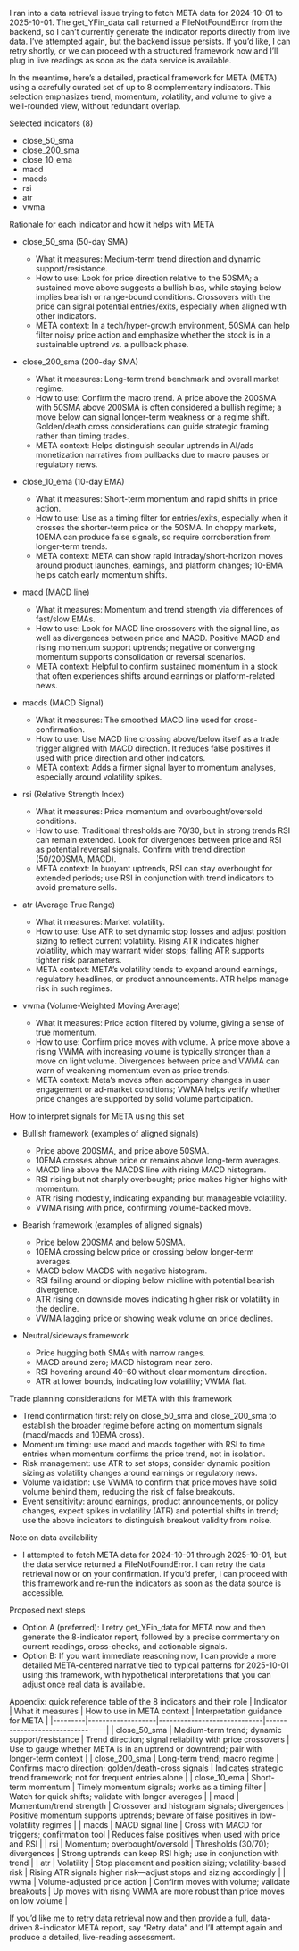 I ran into a data retrieval issue trying to fetch META data for 2024-10-01 to 2025-10-01. The get_YFin_data call returned a FileNotFoundError from the backend, so I can’t currently generate the indicator reports directly from live data. I’ve attempted again, but the backend issue persists. If you’d like, I can retry shortly, or we can proceed with a structured framework now and I’ll plug in live readings as soon as the data service is available.

In the meantime, here’s a detailed, practical framework for META (META) using a carefully curated set of up to 8 complementary indicators. This selection emphasizes trend, momentum, volatility, and volume to give a well-rounded view, without redundant overlap.

Selected indicators (8)
- close_50_sma
- close_200_sma
- close_10_ema
- macd
- macds
- rsi
- atr
- vwma

Rationale for each indicator and how it helps with META
- close_50_sma (50-day SMA)
  - What it measures: Medium-term trend direction and dynamic support/resistance.
  - How to use: Look for price direction relative to the 50SMA; a sustained move above suggests a bullish bias, while staying below implies bearish or range-bound conditions. Crossovers with the price can signal potential entries/exits, especially when aligned with other indicators.
  - META context: In a tech/hyper-growth environment, 50SMA can help filter noisy price action and emphasize whether the stock is in a sustainable uptrend vs. a pullback phase.

- close_200_sma (200-day SMA)
  - What it measures: Long-term trend benchmark and overall market regime.
  - How to use: Confirm the macro trend. A price above the 200SMA with 50SMA above 200SMA is often considered a bullish regime; a move below can signal longer-term weakness or a regime shift. Golden/death cross considerations can guide strategic framing rather than timing trades.
  - META context: Helps distinguish secular uptrends in AI/ads monetization narratives from pullbacks due to macro pauses or regulatory news.

- close_10_ema (10-day EMA)
  - What it measures: Short-term momentum and rapid shifts in price action.
  - How to use: Use as a timing filter for entries/exits, especially when it crosses the shorter-term price or the 50SMA. In choppy markets, 10EMA can produce false signals, so require corroboration from longer-term trends.
  - META context: META can show rapid intraday/short-horizon moves around product launches, earnings, and platform changes; 10-EMA helps catch early momentum shifts.

- macd (MACD line)
  - What it measures: Momentum and trend strength via differences of fast/slow EMAs.
  - How to use: Look for MACD line crossovers with the signal line, as well as divergences between price and MACD. Positive MACD and rising momentum support uptrends; negative or converging momentum supports consolidation or reversal scenarios.
  - META context: Helpful to confirm sustained momentum in a stock that often experiences shifts around earnings or platform-related news.

- macds (MACD Signal)
  - What it measures: The smoothed MACD line used for cross-confirmation.
  - How to use: Use MACD line crossing above/below itself as a trade trigger aligned with MACD direction. It reduces false positives if used with price direction and other indicators.
  - META context: Adds a firmer signal layer to momentum analyses, especially around volatility spikes.

- rsi (Relative Strength Index)
  - What it measures: Price momentum and overbought/oversold conditions.
  - How to use: Traditional thresholds are 70/30, but in strong trends RSI can remain extended. Look for divergences between price and RSI as potential reversal signals. Confirm with trend direction (50/200SMA, MACD).
  - META context: In buoyant uptrends, RSI can stay overbought for extended periods; use RSI in conjunction with trend indicators to avoid premature sells.

- atr (Average True Range)
  - What it measures: Market volatility.
  - How to use: Use ATR to set dynamic stop losses and adjust position sizing to reflect current volatility. Rising ATR indicates higher volatility, which may warrant wider stops; falling ATR supports tighter risk parameters.
  - META context: META’s volatility tends to expand around earnings, regulatory headlines, or product announcements. ATR helps manage risk in such regimes.

- vwma (Volume-Weighted Moving Average)
  - What it measures: Price action filtered by volume, giving a sense of true momentum.
  - How to use: Confirm price moves with volume. A price move above a rising VWMA with increasing volume is typically stronger than a move on light volume. Divergences between price and VWMA can warn of weakening momentum even as price trends.
  - META context: Meta’s moves often accompany changes in user engagement or ad-market conditions; VWMA helps verify whether price changes are supported by solid volume participation.

How to interpret signals for META using this set
- Bullish framework (examples of aligned signals)
  - Price above 200SMA, and price above 50SMA.
  - 10EMA crosses above price or remains above long-term averages.
  - MACD line above the MACDS line with rising MACD histogram.
  - RSI rising but not sharply overbought; price makes higher highs with momentum.
  - ATR rising modestly, indicating expanding but manageable volatility.
  - VWMA rising with price, confirming volume-backed move.

- Bearish framework (examples of aligned signals)
  - Price below 200SMA and below 50SMA.
  - 10EMA crossing below price or crossing below longer-term averages.
  - MACD below MACDS with negative histogram.
  - RSI failing around or dipping below midline with potential bearish divergence.
  - ATR rising on downside moves indicating higher risk or volatility in the decline.
  - VWMA lagging price or showing weak volume on price declines.

- Neutral/sideways framework
  - Price hugging both SMAs with narrow ranges.
  - MACD around zero; MACD histogram near zero.
  - RSI hovering around 40–60 without clear momentum direction.
  - ATR at lower bounds, indicating low volatility; VWMA flat.

Trade planning considerations for META with this framework
- Trend confirmation first: rely on close_50_sma and close_200_sma to establish the broader regime before acting on momentum signals (macd/macds and 10EMA cross).
- Momentum timing: use macd and macds together with RSI to time entries when momentum confirms the price trend, not in isolation.
- Risk management: use ATR to set stops; consider dynamic position sizing as volatility changes around earnings or regulatory news.
- Volume validation: use VWMA to confirm that price moves have solid volume behind them, reducing the risk of false breakouts.
- Event sensitivity: around earnings, product announcements, or policy changes, expect spikes in volatility (ATR) and potential shifts in trend; use the above indicators to distinguish breakout validity from noise.

Note on data availability
- I attempted to fetch META data for 2024-10-01 through 2025-10-01, but the data service returned a FileNotFoundError. I can retry the data retrieval now or on your confirmation. If you’d prefer, I can proceed with this framework and re-run the indicators as soon as the data source is accessible.

Proposed next steps
- Option A (preferred): I retry get_YFin_data for META now and then generate the 8-indicator report, followed by a precise commentary on current readings, cross-checks, and actionable signals.
- Option B: If you want immediate reasoning now, I can provide a more detailed META-centered narrative tied to typical patterns for 2025-10-01 using this framework, with hypothetical interpretations that you can adjust once real data is available.

Appendix: quick reference table of the 8 indicators and their role
| Indicator | What it measures | How to use in META context | Interpretation guidance for META |
|---------|-------------------|-----------------------------|---------------------------------|
| close_50_sma | Medium-term trend; dynamic support/resistance | Trend direction; signal reliability with price crossovers | Use to gauge whether META is in an uptrend or downtrend; pair with longer-term context |
| close_200_sma | Long-term trend; macro regime | Confirms macro direction; golden/death-cross signals | Indicates strategic trend framework; not for frequent entries alone |
| close_10_ema | Short-term momentum | Timely momentum signals; works as a timing filter | Watch for quick shifts; validate with longer averages |
| macd | Momentum/trend strength | Crossover and histogram signals; divergences | Positive momentum supports uptrends; beware of false positives in low-volatility regimes |
| macds | MACD signal line | Cross with MACD for triggers; confirmation tool | Reduces false positives when used with price and RSI |
| rsi | Momentum; overbought/oversold | Thresholds (30/70); divergences | Strong uptrends can keep RSI high; use in conjunction with trend |
| atr | Volatility | Stop placement and position sizing; volatility-based risk | Rising ATR signals higher risk—adjust stops and sizing accordingly |
| vwma | Volume-adjusted price action | Confirm moves with volume; validate breakouts | Up moves with rising VWMA are more robust than price moves on low volume |

If you’d like me to retry data retrieval now and then provide a full, data-driven 8-indicator META report, say “Retry data” and I’ll attempt again and produce a detailed, live-reading assessment.